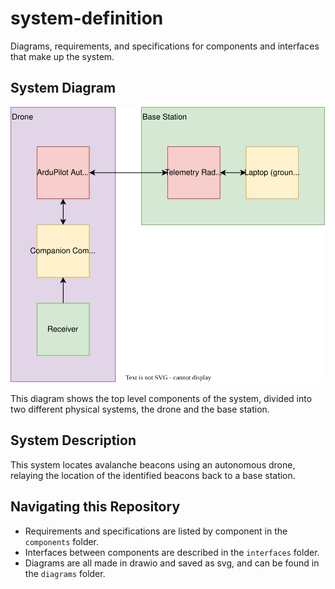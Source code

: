 # system-definition
Diagrams, requirements, and specifications for components and interfaces that make up the system.

## System Diagram
![](./diagrams/system-diagram.drawio.svg)

This diagram shows the top level components of the system, divided into two different physical systems, the drone 
and the base station.

## System Description 
This system locates avalanche beacons using an autonomous drone, relaying the location of the identified 
beacons back to a base station.

## Navigating this Repository
* Requirements and specifications are listed by component in the ```components``` folder.
* Interfaces between components are described in the ```interfaces``` folder.
* Diagrams are all made in drawio and saved as svg, and can be found in the ```diagrams``` folder.
